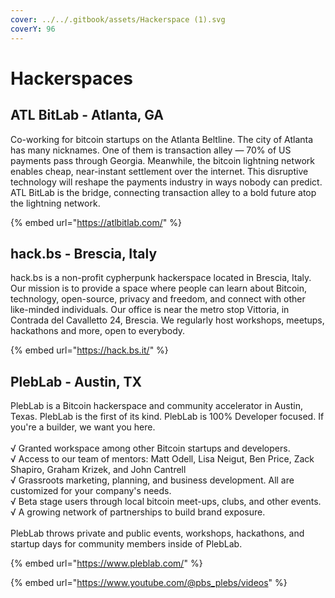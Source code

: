 ```yaml
---
cover: ../../.gitbook/assets/Hackerspace (1).svg
coverY: 96
---
```


# Hackerspaces

## ATL BitLab - Atlanta, GA

Co-working for bitcoin startups on the Atlanta Beltline. The city of Atlanta has many nicknames. One of them is transaction alley — 70% of US payments pass through Georgia. Meanwhile, the bitcoin lightning network enables cheap, near-instant settlement over the internet. This disruptive technology will reshape the payments industry in ways nobody can predict. ATL BitLab is the bridge, connecting transaction alley to a bold future atop the lightning network.

{% embed url="https://atlbitlab.com/" %}

## hack.bs - Brescia, Italy

hack.bs is a non-profit cypherpunk hackerspace located in Brescia, Italy. Our mission is to provide a space where people can learn about Bitcoin, technology, open-source, privacy and freedom, and connect with other like-minded individuals. Our office is near the metro stop Vittoria, in Contrada del Cavalletto 24, Brescia. We regularly host workshops, meetups, hackathons and more, open to everybody.

{% embed url="https://hack.bs.it/" %}

## PlebLab - Austin, TX

PlebLab is a Bitcoin hackerspace and community accelerator in Austin, Texas. PlebLab is the first of its kind. PlebLab is 100% Developer focused. If you're a builder, we want you here. \
\
√ Granted workspace among other Bitcoin startups and developers. \
√ Access to our team of mentors: Matt Odell, Lisa Neigut, Ben Price, Zack Shapiro, Graham Krizek, and John Cantrell \
√ Grassroots marketing, planning, and business development. All are customized for your company's needs. \
√ Beta stage users through local bitcoin meet-ups, clubs, and other events. \
√ A growing network of partnerships to build brand exposure.\
\
PlebLab throws private and public events, workshops, hackathons, and startup days for community members inside of PlebLab.

{% embed url="https://www.pleblab.com/" %}

{% embed url="https://www.youtube.com/@pbs_plebs/videos" %}
